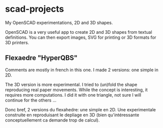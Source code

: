 # scad-projects
My OpenSCAD experimentations, 2D and 3D shapes.

OpenSCAD is a very useful app to create 2D and 3D shapes from textual definitions. You can then export images, SVG for printing  or 3D formats for 3D printers.

## Flexaedre "HyperQBS"

Comments are mostly in french in this one.
I made 2 versions: one simple in 2D.  

The 3D version is more experimental. I tried to (un)fold the shape reproducing real paper movements. While the concept is interesting, it requires more computations. I did it with one triangle, not sure I will continue for the others ...

Donc bref, 2 versions du flexahedre: une simple en 2D. Une experimentale construite en reproduisant le depliage en 3D (bien qu'intéressante conceptuellement ca demande trop de calcul). 

